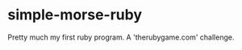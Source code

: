 simple-morse-ruby
=================

Pretty much my first ruby program. A 'therubygame.com' challenge.
